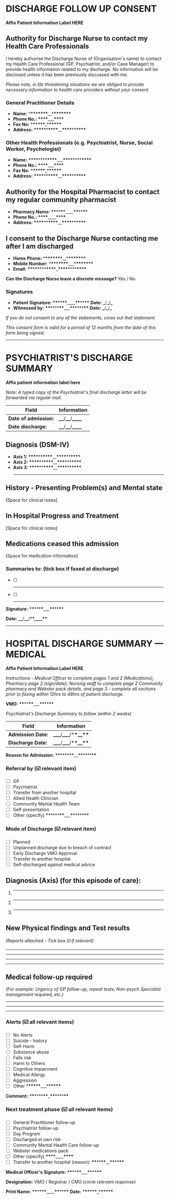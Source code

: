 # DISCHARGE FOLLOW UP CONSENT

**Affix Patient Information Label HERE**

## Authority for Discharge Nurse to contact my Health Care Professionals

I hereby authorise the Discharge Nurse of (Organisation's name) to contact my Health Care Professional (GP, Psychiatrist, and/or Case Manager) to provide health information related to my discharge. No information will be disclosed unless it has been previously discussed with me.

_Please note, in life threatening situations we are obliged to provide necessary information to health care providers without your consent._

### General Practitioner Details

- **Name:** \***\*\*\*\*\*\*\***\_\_\***\*\*\*\*\*\*\***
- **Phone No.:** **\*\*\*\***\_\_\_**\*\*\*\***
- **Fax No:** \***\*\*\*\*\***\_\***\*\*\*\*\***
- **Address:** ******\*\*\*\*******\*\*******\*\*\*\*******\_\_******\*\*\*\*******\*\*******\*\*\*\*******

### Other Health Professionals (e.g. Psychiatrist, Nurse, Social Worker, Psychologist)

- **Name:** **\*\*\*\***\*\*\*\***\*\*\*\***\_\_\_**\*\*\*\***\*\*\*\***\*\*\*\***
- **Phone No.:** **\*\*\*\***\_\_\_**\*\*\*\***
- **Fax No:** \***\*\*\*\*\***\_\***\*\*\*\*\***
- **Address:** ******\*\*\*\*******\*\*******\*\*\*\*******\_\_******\*\*\*\*******\*\*******\*\*\*\*******

## Authority for the Hospital Pharmacist to contact my regular community pharmacist

- **Pharmacy Name:** **\*\***\*\***\*\***\_\_\_\_**\*\***\*\***\*\***
- **Phone No.:** **\*\*\*\***\_\_\_\_**\*\*\*\***
- **Address:** ******\*\*\*\*******\*\*******\*\*\*\*******\_\_******\*\*\*\*******\*\*******\*\*\*\*******

## I consent to the Discharge Nurse contacting me after I am discharged

- **Home Phone:** \***\*\*\*\*\*\*\***\_\_\***\*\*\*\*\*\*\***
- **Mobile Number:** \***\*\*\*\*\*\*\***\_\_\_\***\*\*\*\*\*\*\***
- **Email:** ******\*\*\*\*******\*\*\*\*******\*\*\*\*******\_******\*\*\*\*******\*\*\*\*******\*\*\*\*******

**Can the Discharge Nurse leave a discrete message?** Yes / No

### Signatures

- **Patient Signature:** ****\*\*****\*\*****\*\*****\_\_\_\_****\*\*****\*\*****\*\***** **Date:** **\_**/**\_**/**\_**
- **Witnessed by:** ****\*\*****\*\*\*\*****\*\*****\_\_\_****\*\*****\*\*\*\*****\*\***** **Date:** **\_**/**\_**/**\_**

_If you do not consent to any of the statements, cross out that statement._

_This consent form is valid for a period of 12 months from the date of this form being signed._

---

# PSYCHIATRIST'S DISCHARGE SUMMARY

**Affix patient information label here**

_Note: A typed copy of the Psychiatrist's final discharge letter will be forwarded via regular mail._

| Field                  | Information                    |
| ---------------------- | ------------------------------ |
| **Date of admission:** | **\_\_**/**\_\_**/**\_\_\_\_** |
| **Date discharge:**    | **\_\_**/**\_\_**/**\_\_\_\_** |

## Diagnosis (DSM-IV)

- **Axis 1:** ******\*\*\*\*******\*\*******\*\*\*\*******\_\_******\*\*\*\*******\*\*******\*\*\*\*******
- **Axis 2:** ******\*\*\*\*******\*\*******\*\*\*\*******\_\_******\*\*\*\*******\*\*******\*\*\*\*******
- **Axis 3:** ******\*\*\*\*******\*\*******\*\*\*\*******\_\_******\*\*\*\*******\*\*******\*\*\*\*******
  ***

## History - Presenting Problem(s) and Mental state

[Space for clinical notes]

## In Hospital Progress and Treatment

[Space for clinical notes]

## Medications ceased this admission

[Space for medication information]

### Summaries to: (tick box if faxed at discharge)

- [ ] ***
- [ ] ***

**Signature:** ****\*\*****\*\*****\*\*****\_\_\_****\*\*****\*\*****\*\*****

**Date:** **\_\_**/**\_\_**/\***\*\_\_\_\_\*\***

---

# HOSPITAL DISCHARGE SUMMARY — MEDICAL

**Affix Patient Information Label HERE**

_Instructions - Medical Officer to complete pages 1 and 2 (Medications); Pharmacy page 2 (sign/date); Nursing staff to complete page 2 Community pharmacy and Webster pack details, and page 3 - complete all sections prior to faxing within 12hrs to 48hrs of patient discharge._

**VMO:** ****\*\*****\*\*****\*\*****\_\_\_****\*\*****\*\*****\*\*****

_Psychiatrist's Discharge Summary to follow (within 2 weeks)_

| Field               | Information                            |
| ------------------- | -------------------------------------- |
| **Admission Date:** | **\_\_\_**/**\_\_\_**/\***\*\_\_\*\*** |
| **Discharge Date:** | **\_\_\_**/**\_\_\_**/\***\*\_\_\*\*** |

**Reason for Admission:** ********\*\*********\*\*\*\*********\*\*********\_\_********\*\*********\*\*\*\*********\*\*********

### Referral by (☑️ relevant item)

- [ ] GP
- [ ] Psychiatrist
- [ ] Transfer from another hospital
- [ ] Allied Health Clinician
- [ ] Community Mental Health Team
- [ ] Self-presentation
- [ ] Other (specify) **\*\***\*\*\*\***\*\***\_\_\_**\*\***\*\*\*\***\*\***

### Mode of Discharge (☑️ relevant item)

- [ ] Planned
- [ ] Unplanned discharge due to breach of contract
- [ ] Early Discharge VMO Approval
- [ ] Transfer to another hospital
- [ ] Self-discharged against medical advice

## Diagnosis (Axis) (for this episode of care):

1. ***
2. ***
3. ***

## New Physical findings and Test results

_(Reports attached - Tick box ☑️ if relevant)_

---

---

---

---

## Medical follow-up required

_(For example: Urgency of GP follow-up, repeat tests, Non-psych Specialist management required, etc.)_

---

---

---

### Alerts (☑️ all relevant items)

- [ ] No Alerts
- [ ] Suicide - history
- [ ] Self-Harm
- [ ] Substance abuse
- [ ] Falls risk
- [ ] Harm to Others
- [ ] Cognitive impairment
- [ ] Medical Allergy
- [ ] Aggression
- [ ] Other \***\*\*\*\*\***\_\_\_\***\*\*\*\*\***

**Comment:** **********\*\***********\*\*\*\***********\*\***********\_**********\*\***********\*\*\*\***********\*\***********

### Next treatment phase (☑️ all relevant items)

- [ ] General Practitioner follow-up
- [ ] Psychiatrist follow-up
- [ ] Day Program
- [ ] Discharged at own risk
- [ ] Community Mental Health Care follow-up
- [ ] Webster medications pack
- [ ] Other (specify) **\*\*\*\***\_\_\_\_**\*\*\*\***
- [ ] Transfer to another hospital (reason): ********\*\*********\*\*********\*\*********\_\_********\*\*********\*\*********\*\*********

**Medical Officer's Signature:** ****\*\*****\*\*****\*\*****\_\_\_****\*\*****\*\*****\*\*****

**Designation:** VMO / Registrar / CMO _(circle relevant response)_

**Print Name:** ****\*\*****\*\*****\*\*****\_\_\_\_****\*\*****\*\*****\*\***** **Date:** \***\*\*\*\*\***\_\***\*\*\*\*\***
